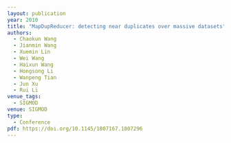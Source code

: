 ```yaml
---
layout: publication
year: 2010
title: "MapDupReducer: detecting near duplicates over massive datasets"
authors:
  - Chaokun Wang
  - Jianmin Wang
  - Xuemin Lin
  - Wei Wang
  - Haixun Wang
  - Hongsong Li
  - Wanpeng Tian
  - Jun Xu
  - Rui Li
venue_tags:
  - SIGMOD
venue: SIGMOD
type:
  - Conference
pdf: https://doi.org/10.1145/1807167.1807296
---
```

